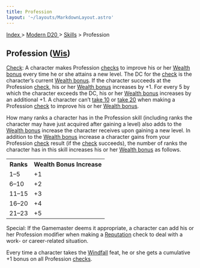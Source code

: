 ```yaml
---
title: Profession
layout: '~/layouts/MarkdownLayout.astro'
---
```


[ Index ](/) > [ Modern D20 ](/modern.d20.srd) > [Skills](/modern.d20.srd/skills) > Profession

## Profession ([Wis](/modern.d20.srd/basics/ability.scores))

[Check](/modern.d20.srd/skills/skill.basics): A character makes
Profession [checks](/modern.d20.srd/skills/skill.basics) to improve
his or her [Wealth bonus](/modern.d20.srd/wealth/wealth.bonus) every time he
or she attains a new level. The DC for the
[check](/modern.d20.srd/skills/skill.basics) is the character’s
current [Wealth bonus](/modern.d20.srd/wealth/wealth.bonus). If the character
succeeds at the Profession
[check](/modern.d20.srd/skills/skill.basics), his or her [Wealth bonus](/modern.d20.srd/wealth/wealth.bonus) increases by +1. For every 5 by
which the character exceeds the DC, his or her [Wealth bonus](/modern.d20.srd/wealth/wealth.bonus) increases by an additional +1. A
character can’t [take 10](/modern.d20.srd/skills/skill.basics) or
[take 20](/modern.d20.srd/skills/skill.basics) when making a
Profession [check](/modern.d20.srd/skills/skill.basics) to improve
his or her [Wealth bonus](/modern.d20.srd/wealth/wealth.bonus).

How many ranks a character has in the Profession skill (including ranks the
character may have just acquired after gaining a level) also adds to the
[Wealth bonus](/modern.d20.srd/wealth/wealth.bonus) increase the character
receives upon gaining a new level. In addition to the [Wealth bonus](/modern.d20.srd/wealth/wealth.bonus) increase a character gains from
your Profession [check](/modern.d20.srd/skills/skill.basics) result
(if the [check](/modern.d20.srd/skills/skill.basics) succeeds), the
number of ranks the character has in this skill increases his or her [Wealth bonus](/modern.d20.srd/wealth/wealth.bonus) as follows.


<table> <tr><th>Ranks</th> <th>Wealth Bonus Increase</th> </tr> <tr><td> 1–5</td><td> +1 </td></tr> <tr class="shaded"><td> 6–10</td><td> +2 </td></tr> <tr><td> 11–15</td><td> +3 </td></tr> <tr class="shaded"><td> 16–20</td><td> +4 </td></tr> <tr><td> 21–23</td><td> +5 </td></tr> </table>



Special: If the Gamemaster deems it appropriate, a character can add his or
her Profession modifier when making a [Reputation](/modern.d20.srd/reputation)
check to deal with a work- or career-related situation.

Every time a character takes the [Windfall](/modern.d20.srd/feats/windfall)
feat, he or she gets a cumulative +1 bonus on all Profession
[checks](/modern.d20.srd/skills/skill.basics).

